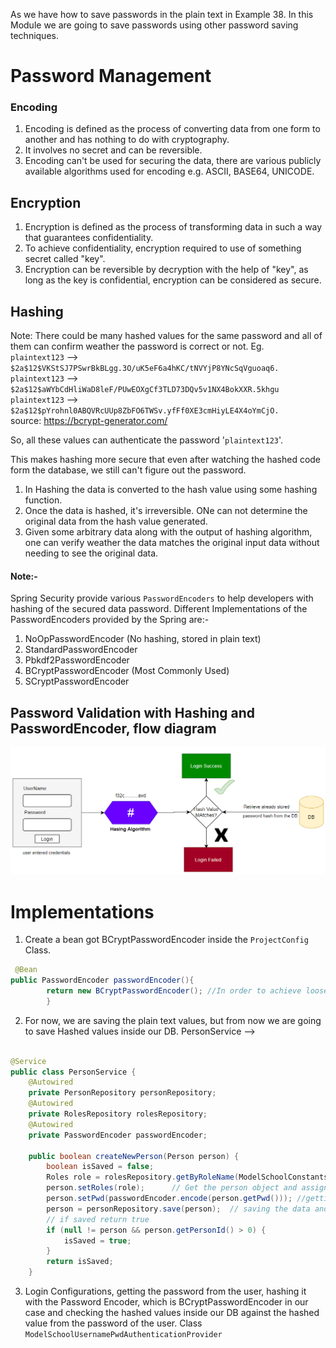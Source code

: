 As we have how to save passwords in the plain text in Example 38. In this Module we are going to save passwords using
other password saving techniques.

# Password Management

### Encoding

1. Encoding is defined as the process of converting data from one form to another and has nothing to do with
   cryptography.
2. It involves no secret and can be reversible.
3. Encoding can't be used for securing the data, there are various publicly available algorithms used for encoding e.g.
   ASCII, BASE64, UNICODE.

## Encryption

1. Encryption is defined as the process of transforming data in such a way that guarantees confidentiality.
2. To achieve confidentiality, encryption required to use of something secret called "key".
3. Encryption can be reversible by decryption with the help of "key", as long as the key is confidential, encryption can
   be considered as secure.

## Hashing

Note: There could be many hashed values for the same password and all of them can confirm weather the password is
correct or not. Eg.<br>
``plaintext123`` --> ``$2a$12$VKStSJ7PSwrBkBLgg.3O/uK5eF6a4hKC/tNVYjP8YNcSqVguoaq6.`` <br>
``plaintext123`` --> ``$2a$12$aWYbCdHliWaD8leF/PUwEOXgCf3TLD73DQv5v1NX4BokXXR.5khgu`` <br>
``plaintext123`` --> ``$2a$12$pYrohnl0ABQVRcUUp8ZbFO6TWSv.yfFf0XE3cmHiyLE4X4oYmCjO.`` <br>
source: https://bcrypt-generator.com/  <br>

So, all these values can authenticate the password '``plaintext123``'. <br>

This makes hashing more secure that even after watching the hashed code form the database, we still can't figure out the
password.

1. In Hashing the data is converted to the hash value using some hashing function.
2. Once the data is hashed, it's irreversible. ONe can not determine the original data from the hash value generated.
3. Given some arbitrary data along with the output of hashing algorithm, one can verify weather the data matches the
   original input data without needing to see the original data.

#### Note:-

Spring Security provide various ``PasswordEncoders`` to help developers with hashing of the secured data password.
Different Implementations of the PasswordEncoders provided by the Spring are:-

1. NoOpPasswordEncoder (No hashing, stored in plain text)
2. StandardPasswordEncoder
3. Pbkdf2PasswordEncoder
4. BCryptPasswordEncoder (Most Commonly Used)
5. SCryptPasswordEncoder

## Password Validation with Hashing and PasswordEncoder, flow diagram

![img_2.png](img_2.png)

# Implementations

1. Create a bean got BCryptPasswordEncoder inside the ``ProjectConfig`` Class.

````java
 @Bean
public PasswordEncoder passwordEncoder(){
        return new BCryptPasswordEncoder(); //In order to achieve loose coupling 
        }
````

2. For now, we are saving the plain text values, but from now we are going to save Hashed values inside our DB.
   PersonService -->

````java

@Service
public class PersonService {
    @Autowired
    private PersonRepository personRepository;
    @Autowired
    private RolesRepository rolesRepository;
    @Autowired
    private PasswordEncoder passwordEncoder;

    public boolean createNewPerson(Person person) {
        boolean isSaved = false;
        Roles role = rolesRepository.getByRoleName(ModelSchoolConstants.STUDENT_ROLE); // Role from the DB or its entity
        person.setRoles(role);      // Get the person object and assign the role
        person.setPwd(passwordEncoder.encode(person.getPwd())); //getting the plain text password from the object and decoding it.
        person = personRepository.save(person);  // saving the data and hashed password. 
        // if saved return true
        if (null != person && person.getPersonId() > 0) {
            isSaved = true;
        }
        return isSaved;
    }
````

3. Login Configurations, getting the password from the user, hashing it with the Password Encoder, which is
   BCryptPasswordEncoder in our case and checking the hashed values inside our DB against the hashed value from the
   password of the user. Class ``ModelSchoolUsernamePwdAuthenticationProvider``

````java

````


